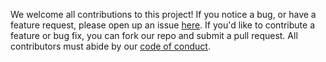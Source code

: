 We welcome all contributions to this project! If you notice a bug, or have a feature request, please open up an issue [here][1]. 
If you'd like to contribute a feature or bug fix, you can fork our repo and submit a pull request. 
All contributors must abide by our [code of conduct][2].

[1]: https://github.com/UBC-MDS/DSCI532_Group112_Unemployment/issues
[2]: CODE_OF_CONDUCT.md
